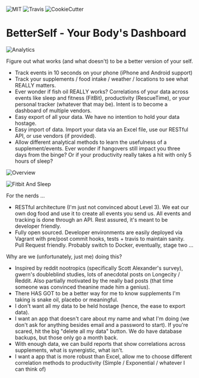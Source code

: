 
![MIT](https://img.shields.io/badge/License-MIT-yellow.svg)
![Travis](https://travis-ci.org/jeffshek/betterself.svg?branch=master)
![CookieCutter](https://img.shields.io/badge/built%20with-Cookiecutter%20Django-ff69b4.svg)

BetterSelf - Your Body's Dashboard
==============================
![Analytics](https://user-images.githubusercontent.com/392678/29753400-b58d00b4-8b3e-11e7-93eb-60c9eb206d16.png)

Figure out what works (and what doesn't) to be a better version of your self.

- Track events in 10 seconds on your phone (iPhone and Android support)
- Track your supplements / food intake / weather / locations to see what REALLY matters.
- Ever wonder if fish oil REALLY works? Correlations of your data across events like sleep and fitness (FitBit), productivity (RescueTime), or your personal tracker (whatever that may be). Intent is to become a dashboard of multiple vendors.
- Easy export of all your data. We have no intention to hold your data hostage.
- Easy import of data. Import your data via an Excel file, use our RESTful API, or use vendors (if provided).
- Allow different analytical methods to learn the usefulness of a supplement/events. Ever wonder if hangovers still impact you three days from the binge? Or if your productivity really takes a hit with only 5 hours of sleep?


![Overview](https://user-images.githubusercontent.com/392678/29753424-259da854-8b3f-11e7-8869-667aa6a12007.png)

![Fitbit And Sleep](https://user-images.githubusercontent.com/392678/29753405-ccc2ad06-8b3e-11e7-8536-75736ece9e9b.png)
        
For the nerds ...

- RESTful architecture (I'm just not convinced about Level 3). We eat our own dog food and use it to create all events you send us. All events and tracking is done through an API. Rest assured, it's meant to be developer friendly.
- Fully open sourced. Developer environments are easily deployed via Vagrant with pre/post commit hooks, tests + travis to maintain sanity. Pull Request friendly. Probably switch to Docker, eventually, stage two ...

Why are we (unfortunately, just me) doing this?

- Inspired by reddit nootropics (specifically Scott Alexander's survey), gwern's doubleblind studies, lots of anecdotal posts on Longecity / Reddit. Also partially motivated by the really bad posts (that time someone was convinced theanine made him a genius).
- There HAS GOT to be a better way for me to know supplements I'm taking is snake oil, placebo or meaningful.
- I don't want all my data to be held hostage (hence, the ease to export data).
- I want an app that doesn't care about my name and what I'm doing (we don't ask for anything besides email and a password to start). If you're scared, hit the big "delete all my data" button. We do have database backups, but those only go a month back.
- With enough data, we can build reports that show correlations across supplements, what is synergistic, what isn't.
- I want a app that is more robust than Excel, allow me to choose different correlation methods to productivity (Simple / Exponential / whatever I can think of)
